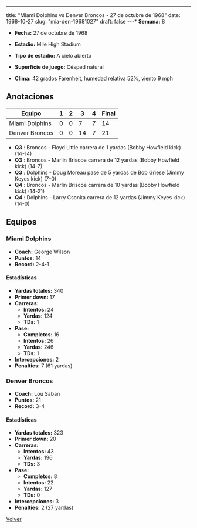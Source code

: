 ---
title: "Miami Dolphins vs Denver Broncos - 27 de octubre de 1968"
date: 1968-10-27
slug: "mia-den-19681027"
draft: false
---* **Semana:** 8
* **Fecha:** 27 de octubre de 1968

* **Estadio:** Mile High Stadium
* **Tipo de estadio:** A cielo abierto
* **Superficie de juego:** Césped natural
* **Clima:** 42 grados Farenheit, humedad relativa 52%, viento 9 mph




## Anotaciones
| Equipo | 1 | 2 | 3 | 4 | Final |
|--------|---|---|---|---|-------|
| Miami Dolphins  | 0 | 0 | 7 | 7  | 14 |
| Denver Broncos  | 0 | 0 | 14 | 7  | 21 |
* **Q3** : Broncos - Floyd Little carrera de 1 yardas (Bobby Howfield kick) (14-14)
* **Q3** : Broncos - Marlin Briscoe carrera de 12 yardas (Bobby Howfield kick) (14-7)
* **Q3** : Dolphins - Doug Moreau pase de 5 yardas de Bob Griese (Jimmy Keyes kick) (7-0)
* **Q4** : Broncos - Marlin Briscoe carrera de 10 yardas (Bobby Howfield kick) (14-21)
* **Q4** : Dolphins - Larry Csonka carrera de 12 yardas (Jimmy Keyes kick) (14-0)


## Equipos


### Miami Dolphins
* **Coach:** George Wilson
* **Puntos:** 14
* **Record:** 2-4-1
#### Estadísticas
* **Yardas totales:** 340
* **Primer down:** 17
* **Carreras:**
  * **Intentos:** 24
  * **Yardas:** 124
  * **TDs:** 1
* **Pase:**
  * **Completos:** 16
  * **Intentos:** 26
  * **Yardas:** 246
  * **TDs:** 1
* **Intercepciones:** 2
* **Penalties:** 7 (61 yardas)

### Denver Broncos
* **Coach:** Lou Saban
* **Puntos:** 21
* **Record:** 3-4
#### Estadísticas
* **Yardas totales:** 323
* **Primer down:** 20
* **Carreras:**
  * **Intentos:** 43
  * **Yardas:** 196
  * **TDs:** 3
* **Pase:**
  * **Completos:** 8
  * **Intentos:** 22
  * **Yardas:** 127
  * **TDs:** 0
* **Intercepciones:** 3
* **Penalties:** 2 (27 yardas)


[Volver](/historia/1968)
